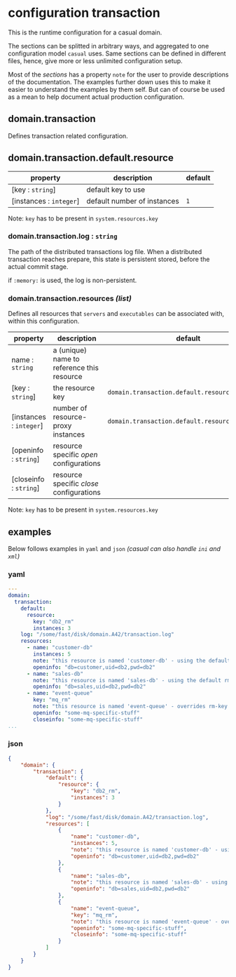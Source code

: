 # configuration transaction

[//]: # (Attention! this is a generated markdown from casual-configuration-documentation - do not edit this file!)

This is the runtime configuration for a casual domain.

The sections can be splitted in arbitrary ways, and aggregated to one configuration model `casual` uses.
Same sections can be defined in different files, hence, give more or less unlimited configuration setup.

Most of the _sections_ has a property `note` for the user to provide descriptions of the documentation. 
The examples further down uses this to make it easier to understand the examples by them self. But can of
course be used as a mean to help document actual production configuration.  



## domain.transaction

Defines transaction related configuration.

## domain.transaction.default.resource

property                 | description                  | default
-------------------------|------------------------------|---------
[key : `string`]         | default key to use           |
[instances : `integer`]  | default number of instances  | `1`

Note: `key` has to be present in `system.resources.key`


### domain.transaction.log : `string`

The path of the distributed transactions log file. When a distributed transaction reaches prepare,
this state is persistent stored, before the actual commit stage.

if `:memory:` is used, the log is non-persistent. 

### domain.transaction.resources _(list)_

Defines all resources that `servers` and `executables` can be associated with, within this configuration.

property                | description                                | default
------------------------|--------------------------------------------|--------------------------------
name : `string`         | a (unique) name to reference this resource |
[key : `string`]        | the resource key                           | `domain.transaction.default.resource.key`
[instances : `integer`] | number of resource-proxy instances         | `domain.transaction.default.resource.instances`
[openinfo : `string`]   | resource specific _open_ configurations    |
[closeinfo : `string`]  | resource specific _close_ configurations   |


Note: `key` has to be present in `system.resources.key`

## examples 

Below follows examples in `yaml` and `json` _(casual can also handle `ini` and `xml`)_

### yaml
```` yaml
---
domain:
  transaction:
    default:
      resource:
        key: "db2_rm"
        instances: 3
    log: "/some/fast/disk/domain.A42/transaction.log"
    resources:
      - name: "customer-db"
        instances: 5
        note: "this resource is named 'customer-db' - using the default rm-key (db_rm) - overrides the default rm-instances to 5"
        openinfo: "db=customer,uid=db2,pwd=db2"
      - name: "sales-db"
        note: "this resource is named 'sales-db' - using the default rm-key (db_rm) - using default rm-instances"
        openinfo: "db=sales,uid=db2,pwd=db2"
      - name: "event-queue"
        key: "mq_rm"
        note: "this resource is named 'event-queue' - overrides rm-key - using default rm-instances"
        openinfo: "some-mq-specific-stuff"
        closeinfo: "some-mq-specific-stuff"
...

````
### json
```` json
{
    "domain": {
        "transaction": {
            "default": {
                "resource": {
                    "key": "db2_rm",
                    "instances": 3
                }
            },
            "log": "/some/fast/disk/domain.A42/transaction.log",
            "resources": [
                {
                    "name": "customer-db",
                    "instances": 5,
                    "note": "this resource is named 'customer-db' - using the default rm-key (db_rm) - overrides the default rm-instances to 5",
                    "openinfo": "db=customer,uid=db2,pwd=db2"
                },
                {
                    "name": "sales-db",
                    "note": "this resource is named 'sales-db' - using the default rm-key (db_rm) - using default rm-instances",
                    "openinfo": "db=sales,uid=db2,pwd=db2"
                },
                {
                    "name": "event-queue",
                    "key": "mq_rm",
                    "note": "this resource is named 'event-queue' - overrides rm-key - using default rm-instances",
                    "openinfo": "some-mq-specific-stuff",
                    "closeinfo": "some-mq-specific-stuff"
                }
            ]
        }
    }
}
````
